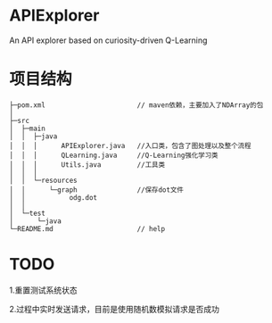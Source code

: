 # APIExplorer
An API explorer based on curiosity-driven Q-Learning

# 项目结构           
```
├─pom.xml                       // maven依赖，主要加入了NDArray的包
│      
├─src
│  ├─main
│  │  ├─java
│  │  │      APIExplorer.java   //入口类，包含了图处理以及整个流程
│  │  │      QLearning.java     //Q-Learning强化学习类
│  │  │      Utils.java         //工具类
│  │  │      
│  │  └─resources
│  │      └─graph               //保存dot文件
│  │           odg.dot
│  │              
│  └─test
│      └─java
└─README.md                     // help
```

# TODO
1.重置测试系统状态

2.过程中实时发送请求，目前是使用随机数模拟请求是否成功
